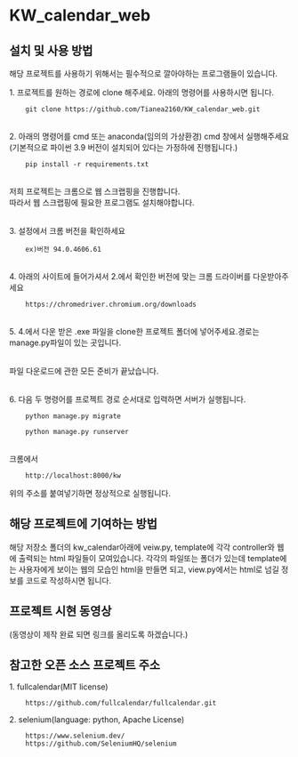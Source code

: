 # KW_calendar_web

설치 및 사용 방법
---
해당 프로젝트를 사용하기 위해서는 필수적으로 깔아야하는 프로그램들이 있습니다.
<p>
1. 프로젝트를 원하는 경로에 clone 해주세요. 아래의 명령어를 사용하시면 됩니다. <br>

```
	git clone https://github.com/Tianea2160/KW_calendar_web.git
```
<br>
2. 아래의 명령어를 cmd 또는 anaconda(임의의 가상환경) cmd 창에서 실행해주세요(기본적으로 파이썬 3.9 버전이 설치되어 있다는 가정하에 진행됩니다.)

```
	pip install -r requirements.txt
```

<br>
저희 프로젝트는 크롬으로 웹 스크랩핑을 진행합니다.<br> 
따라서 웹 스크랩핑에 필요한 프로그램도 설치해야합니다.
<p>

<br>
3. 설정에서 크롬 버전을 확인하세요<br>

```
	ex)버전 94.0.4606.61
```

<br>
4. 아래의 사이트에 들어가셔서 2.에서 확인한 버전에 맞는 크롬 드라이버를 다운받아주세요

```
	https://chromedriver.chromium.org/downloads
```

<br>
5. 4.에서 다운 받은 .exe 파일을 clone한 프로젝트 폴더에 넣어주세요.경로는 manage.py파일이 있는 곳입니다.<br>
<br>

파일 다운로드에 관한 모든 준비가 끝났습니다.

<br>
6. 다음 두 명령어를 프로젝트 경로 순서대로 입력하면 서버가 실행됩니다.<br>

```
	python manage.py migrate
```
```
	python manage.py runserver
```

<br>
크롬에서 

```
	http://localhost:8000/kw
```
위의 주소를 붙여넣기하면 정상적으로 실행됩니다.

해당 프로젝트에 기여하는 방법
---

해당 저장소 폴더의 kw_calendar아래에 veiw.py, template에 각각 controller와 웹에 출력되는 html 파일들이 모여있습니다.
각각의 파일또는 폴더가 있는데 template에는 사용자에게 보이는 웹의 모습인 html을 만들면 되고, view.py에서는 html로 넘길 정보를 코드로 작성하시면 됩니다.
	
프로젝트 시현 동영상
---
(동영상이 제작 완료 되면 링크를 올리도록 하겠습니다.)

참고한 오픈 소스 프로젝트 주소
---
<p>
1. fullcalendar(MIT license)

```
	https://github.com/fullcalendar/fullcalendar.git
```
</p>

<p>
2. selenium(language: python, Apache License)

```
	https://www.selenium.dev/
	https://github.com/SeleniumHQ/selenium
```
</p>
